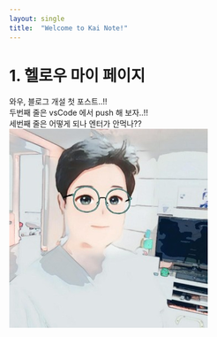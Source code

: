 ```yaml
---
layout: single
title:  "Welcome to Kai Note!"
---
```


# 1. 헬로우 마이 페이지

와우, 블로그 개설 첫 포스트..!!  
두번째 줄은 vsCode 에서 push 해 보자..!!  
세번째 줄은 어떻게 되나 엔터가 안먹나??  
![](./images/2022-09-29-01-44-01.png)
